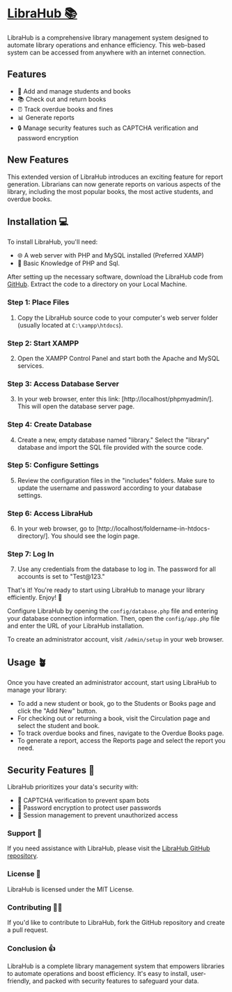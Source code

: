 # [LibraHub 📚](https://librrary-management-system.000webhostapp.com/adminlogin.php)
LibraHub is a comprehensive library management system designed to automate library operations and enhance efficiency. This web-based system can be accessed from anywhere with an internet connection.

## Features

- 📝 Add and manage students and books
- 📚 Check out and return books
- ⏰ Track overdue books and fines
- 📊 Generate reports
- 🔒 Manage security features such as CAPTCHA verification and password encryption

 


## New Features

This extended version of LibraHub introduces an exciting feature for report generation. Librarians can now generate reports on various aspects of the library, including the most popular books, the most active students, and overdue books.

## Installation 💻

To install LibraHub, you'll need:

- 🌐 A web server with PHP and MySQL installed (Preferred XAMP)
- 💼 Basic Knowledge of PHP and Sql.

After setting up the necessary software, download the LibraHub code from [GitHub](https://github.com/ravithemore/LibraHub). Extract the code to a directory on your Local Machine. 
### Step 1: Place Files
1. Copy the LibraHub source code to your computer's web server folder (usually located at `C:\xampp\htdocs`).

### Step 2: Start XAMPP
2. Open the XAMPP Control Panel and start both the Apache and MySQL services.

### Step 3: Access Database Server
3. In your web browser, enter this link: [http://localhost/phpmyadmin/]. This will open the database server page.

### Step 4: Create Database
4. Create a new, empty database named "library." Select the "library" database and import the SQL file provided with the source code.

### Step 5: Configure Settings
5. Review the configuration files in the "includes" folders. Make sure to update the username and password according to your database settings.

### Step 6: Access LibraHub
6. In your web browser, go to [http://localhost/foldername-in-htdocs-directory/]. You should see the login page.

### Step 7: Log In
7. Use any credentials from the database to log in. The password for all accounts is set to "Test@123."

That's it! You're ready to start using LibraHub to manage your library efficiently. Enjoy! 🚀


Configure LibraHub by opening the `config/database.php` file and entering your database connection information. Then, open the `config/app.php` file and enter the URL of your LibraHub installation.

To create an administrator account, visit `/admin/setup` in your web browser.

## Usage 🪴

Once you have created an administrator account, start using LibraHub to manage your library:

- To add a new student or book, go to the Students or Books page and click the "Add New" button.
- For checking out or returning a book, visit the Circulation page and select the student and book.
- To track overdue books and fines, navigate to the Overdue Books page.
- To generate a report, access the Reports page and select the report you need.

## Security Features 🔐

LibraHub prioritizes your data's security with:

- 🔐 CAPTCHA verification to prevent spam bots
- 🔑 Password encryption to protect user passwords
- 🚪 Session management to prevent unauthorized access

### Support 💌

If you need assistance with LibraHub, please visit the [LibraHub GitHub repository](https://github.com/ravithemore/LibraHub).

### License 🪪

LibraHub is licensed under the MIT License.

### Contributing 💁‍♂️

If you'd like to contribute to LibraHub, fork the GitHub repository and create a pull request.

### Conclusion 👍

LibraHub is a complete library management system that empowers libraries to automate operations and boost efficiency. It's easy to install, user-friendly, and packed with security features to safeguard your data.
